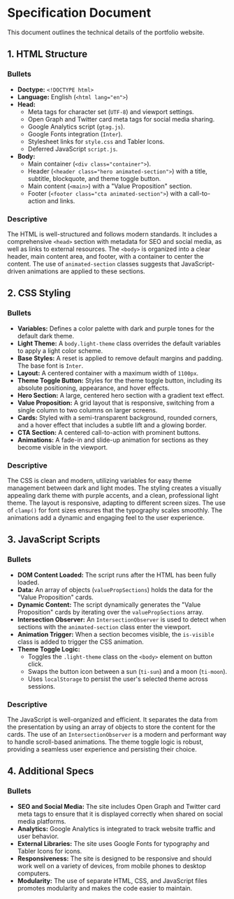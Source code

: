 # Specification Document

This document outlines the technical details of the portfolio website.

## 1. HTML Structure

### Bullets

*   **Doctype:** `<!DOCTYPE html>`
*   **Language:** English (`<html lang="en">`)
*   **Head:**
    *   Meta tags for character set (`UTF-8`) and viewport settings.
    *   Open Graph and Twitter card meta tags for social media sharing.
    *   Google Analytics script (`gtag.js`).
    *   Google Fonts integration (`Inter`).
    *   Stylesheet links for `style.css` and Tabler Icons.
    *   Deferred JavaScript `script.js`.
*   **Body:**
    *   Main container (`<div class="container">`).
    *   Header (`<header class="hero animated-section">`) with a title, subtitle, blockquote, and theme toggle button.
    *   Main content (`<main>`) with a "Value Proposition" section.
    *   Footer (`<footer class="cta animated-section">`) with a call-to-action and links.

### Descriptive

The HTML is well-structured and follows modern standards. It includes a comprehensive `<head>` section with metadata for SEO and social media, as well as links to external resources. The `<body>` is organized into a clear header, main content area, and footer, with a container to center the content. The use of `animated-section` classes suggests that JavaScript-driven animations are applied to these sections.

## 2. CSS Styling

### Bullets

*   **Variables:** Defines a color palette with dark and purple tones for the default dark theme.
*   **Light Theme:** A `body.light-theme` class overrides the default variables to apply a light color scheme.
*   **Base Styles:** A reset is applied to remove default margins and padding. The base font is `Inter`.
*   **Layout:** A centered container with a maximum width of `1100px`.
*   **Theme Toggle Button:** Styles for the theme toggle button, including its absolute positioning, appearance, and hover effects.
*   **Hero Section:** A large, centered hero section with a gradient text effect.
*   **Value Proposition:** A grid layout that is responsive, switching from a single column to two columns on larger screens.
*   **Cards:** Styled with a semi-transparent background, rounded corners, and a hover effect that includes a subtle lift and a glowing border.
*   **CTA Section:** A centered call-to-action with prominent buttons.
*   **Animations:** A fade-in and slide-up animation for sections as they become visible in the viewport.

### Descriptive

The CSS is clean and modern, utilizing variables for easy theme management between dark and light modes. The styling creates a visually appealing dark theme with purple accents, and a clean, professional light theme. The layout is responsive, adapting to different screen sizes. The use of `clamp()` for font sizes ensures that the typography scales smoothly. The animations add a dynamic and engaging feel to the user experience.

## 3. JavaScript Scripts

### Bullets

*   **DOM Content Loaded:** The script runs after the HTML has been fully loaded.
*   **Data:** An array of objects (`valuePropSections`) holds the data for the "Value Proposition" cards.
*   **Dynamic Content:** The script dynamically generates the "Value Proposition" cards by iterating over the `valuePropSections` array.
*   **Intersection Observer:** An `IntersectionObserver` is used to detect when sections with the `animated-section` class enter the viewport.
*   **Animation Trigger:** When a section becomes visible, the `is-visible` class is added to trigger the CSS animation.
*   **Theme Toggle Logic:**
    *   Toggles the `.light-theme` class on the `<body>` element on button click.
    *   Swaps the button icon between a sun (`ti-sun`) and a moon (`ti-moon`).
    *   Uses `localStorage` to persist the user's selected theme across sessions.

### Descriptive

The JavaScript is well-organized and efficient. It separates the data from the presentation by using an array of objects to store the content for the cards. The use of an `IntersectionObserver` is a modern and performant way to handle scroll-based animations. The theme toggle logic is robust, providing a seamless user experience and persisting their choice.

## 4. Additional Specs

### Bullets

*   **SEO and Social Media:** The site includes Open Graph and Twitter card meta tags to ensure that it is displayed correctly when shared on social media platforms.
*   **Analytics:** Google Analytics is integrated to track website traffic and user behavior.
*   **External Libraries:** The site uses Google Fonts for typography and Tabler Icons for icons.
*   **Responsiveness:** The site is designed to be responsive and should work well on a variety of devices, from mobile phones to desktop computers.
*   **Modularity:** The use of separate HTML, CSS, and JavaScript files promotes modularity and makes the code easier to maintain.
